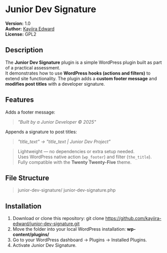 # Junior Dev Signature

**Version:** 1.0  
**Author:** [Kayiira Edward](https://github.com/kayiira-edward)  
**License:** GPL2  

## Description
The **Junior Dev Signature** plugin is a simple WordPress plugin built as part of a practical assessment.  
It demonstrates how to use **WordPress hooks (actions and filters)** to extend site functionality.
The plugin adds a **custom footer message** and **modifies post titles** with a developer signature.
## Features
Adds a footer message:  
> *"Built by a Junior Developer © 2025"*

Appends a signature to post titles:  
> *"title_text" → "title_text | Junior Dev Project"*

>Lightweight — no dependencies or extra setup needed.  
>Uses WordPress native action (`wp_footer`) and filter (`the_title`).  
>Fully compatible with the **Twenty Twenty-Five** theme.

## File Structure
>junior-dev-signature/
       junior-dev-signature.php
## Installation
1. Download or clone this repository:
       git clone https://github.com/kayiira-edward/junior-dev-signature.git
2. Move the folder into your local WordPress installation:
    **wp-content/plugins/**
3. Go to your WordPress dashboard → Plugins → Installed Plugins.
4. Activate Junior Dev Signature.
